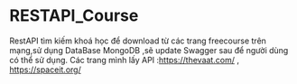 # RESTAPI_Course
RestAPI  tìm kiếm khoá học để download từ các trang freecourse trên mạng,sử dụng  DataBase MongoDB ,sẽ update Swagger sau để người dùng có thể sử dụng.
Các trang mình lấy API :https://thevaat.com/ , https://spaceit.org/ 

